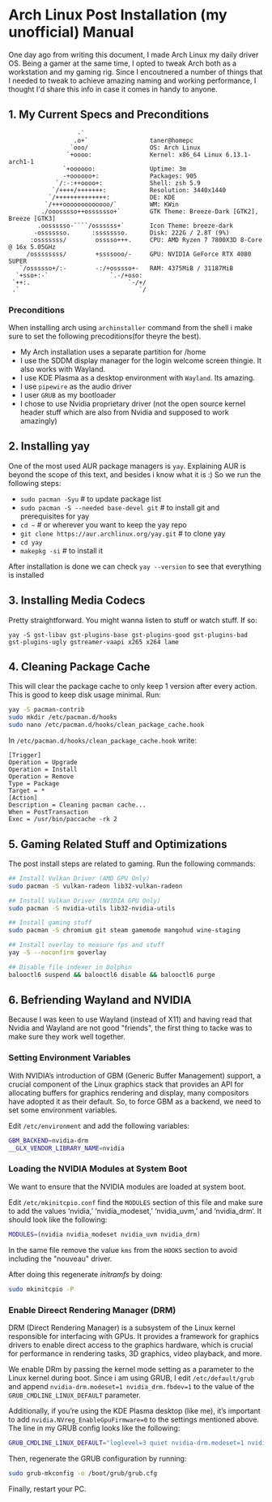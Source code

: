 # Arch Linux Post Installation (my unofficial) Manual 

One day ago from writing this document, I made Arch Linux my daily driver OS. Being a gamer at the same time, I opted to tweak Arch both as a workstation and my gaming rig. Since I encoutnered a number of things that I needed to tweak to achieve amazing naming and working performance, I thought I'd share this info in case it comes in handy to anyone.  

## 1. My Current Specs and Preconditions

```text
                   -`                 
                  .o+`                 taner@homepc
                 `ooo/                 OS: Arch Linux 
                `+oooo:                Kernel: x86_64 Linux 6.13.1-arch1-1
               `+oooooo:               Uptime: 3m
               -+oooooo+:              Packages: 905
             `/:-:++oooo+:             Shell: zsh 5.9
            `/++++/+++++++:            Resolution: 3440x1440
           `/++++++++++++++:           DE: KDE
          `/+++ooooooooooooo/`         WM: KWin
         ./ooosssso++osssssso+`        GTK Theme: Breeze-Dark [GTK2], Breeze [GTK3]
        .oossssso-````/ossssss+`       Icon Theme: breeze-dark
       -osssssso.      :ssssssso.      Disk: 222G / 2.8T (9%)
      :osssssss/        osssso+++.     CPU: AMD Ryzen 7 7800X3D 8-Core @ 16x 5.05GHz
     /ossssssss/        +ssssooo/-     GPU: NVIDIA GeForce RTX 4080 SUPER
   `/ossssso+/:-        -:/+osssso+-   RAM: 4375MiB / 31187MiB
  `+sso+:-`                 `.-/+oso: 
 `++:.                           `-/+/
 .`                                 `/
```

### Preconditions

When installing arch using `archinstaller` command  from the shell i make sure to set the following precoditions(for theyre the best).

- My Arch installation uses a separate partition for /home
- I use the SDDM display manager for the login welcome screen thingie. It also works with Wayland.
- I use KDE Plasma as a desktop environment with `Wayland`. Its amazing.
- I use `pipewire` as the audio driver
- I user `GRUB` as my bootloader
- I chose to use Nvidia proprietary driver (not the open source kernel header stuff which are also from Nvidia and supposed to work amazingly)

## 2. Installing yay

One of the most used AUR package managers is `yay`. Explaining AUR is beyond the scope of this text, and besides i know what it is :) So we run the following steps:

- `sudo pacman -Syu` # to update package list
- `sudo pacman -S --needed base-devel git` # to install git and prerequisites for yay
- `cd ~` # or wherever you want to keep the yay repo
- `git clone https://aur.archlinux.org/yay.git` # to clone yay
- `cd yay` 
- `makepkg -si` # to install it
  
After installation is done we can check `yay --version` to see that everything is installed

## 3. Installing Media Codecs

Pretty straightforward. You might wanna listen to stuff or watch stuff. If so:  
  
`yay -S gst-libav gst-plugins-base gst-plugins-good gst-plugins-bad gst-plugins-ugly gstreamer-vaapi x265 x264 lame`

## 4. Cleaning Package Cache

This will clear the package cache to only keep 1 version after every action. This is good to keep disk usage minimal. Run:
  
```bash
yay -S pacman-contrib
sudo mkdir /etc/pacman.d/hooks
sudo nano /etc/pacman.d/hooks/clean_package_cache.hook
```

In `/etc/pacman.d/hooks/clean_package_cache.hook` write:

```text
[Trigger]
Operation = Upgrade
Operation = Install
Operation = Remove
Type = Package
Target = *
[Action]
Description = Cleaning pacman cache...
When = PostTransaction
Exec = /usr/bin/paccache -rk 2
```

## 5. Gaming Related Stuff and Optimizations

The post install steps are related to gaming. Run the following commands:

```bash
## Install Vulkan Driver (AMD GPU Only)
sudo pacman -S vulkan-radeon lib32-vulkan-radeon

## Install Vulkan Driver (NVIDIA GPU Only)
sudo pacman -S nvidia-utils lib32-nvidia-utils

## Install gaming stuff
sudo pacman -S chromium git steam gamemode mangohud wine-staging

## Install overlay to measure fps and stuff
yay -S --noconfirm goverlay

## Disable file indexer in Dolphin
balooctl6 suspend && balooctl6 disable && balooctl6 purge

```

## 6. Befriending Wayland and NVIDIA

Because I was keen to use Wayland (instead of X11) and having read that Nvidia and Wayland are not good "friends", the first thing to tacke was to make sure they work well together.

### Setting Environment Variables

With NVIDIA’s introduction of GBM (Generic Buffer Management) support, a crucial component of the Linux graphics stack that provides an API for allocating buffers for graphics rendering and display, many compositors have adopted it as their default. So, to force GBM as a backend, we need to set some environment variables.  
  
Edit `/etc/environment` and add the following variables:  
  
```bash
GBM_BACKEND=nvidia-drm
__GLX_VENDOR_LIBRARY_NAME=nvidia
```

### Loading the NVIDIA Modules at System Boot

We want to ensure that the NVIDIA modules are loaded at system boot.
  
Edit `/etc/mkinitcpio.conf` find the `MODULES` section of this file and make sure to add the values ‘nvidia,’ ‘nvidia_modeset,’ ‘nvidia_uvm,’ and ‘nvidia_drm‘. It should look like the following:  
  
```bash
MODULES=(nvidia nvidia_modeset nvidia_uvm nvidia_drm)
```  
  
In the same file remove the value `kms` from the `HOOKS` section to avoid including the "nouveau" driver.  
  
After doing this regenerate _initramfs_ by doing:  
  
```bash
sudo mkinitcpio -P
```
  
### Enable Direect Rendering Manager (DRM)

DRM (Direct Rendering Manager) is a subsystem of the Linux kernel responsible for interfacing with GPUs. It provides a framework for graphics drivers to enable direct access to the graphics hardware, which is crucial for performance in rendering tasks, 3D graphics, video playback, and more.
  
We enable DRm by passing the kernel mode setting as a parameter to the Linux kernel during boot. Since i am using GRUB, I edit `/etc/default/grub` and append `nvidia-drm.modeset=1 nvidia_drm.fbdev=1` to the value of the `GRUB_CMDLINE_LINUX_DEFAULT` parameter. 

Additionally, if you’re using the KDE Plasma desktop (like me), it’s important to add `nvidia.NVreg_EnableGpuFirmware=0` to the settings mentioned above. The line in my GRUB config looks like the following:  
  
```bash
GRUB_CMDLINE_LINUX_DEFAULT="loglevel=3 quiet nvidia-drm.modeset=1 nvidia_drm.fbdev=1 nvidia.NVreg_EnableGpuFirmware=0"
```
  
Then, regenerate the GRUB configuration by running:

```bash
sudo grub-mkconfig -o /boot/grub/grub.cfg
```
  
Finally, restart your PC.